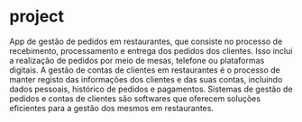 # project

App de gestão de pedidos em restaurantes, que consiste no processo de recebimento, processamento e entrega dos pedidos dos clientes. 
Isso inclui a realização de pedidos por meio de mesas, telefone ou plataformas digitais.
A gestão de contas de clientes em restaurantes é o processo de manter registo das informações dos clientes e das suas contas, 
incluindo dados pessoais, histórico de pedidos e pagamentos. 
Sistemas de gestão de pedidos e contas de clientes são softwares que oferecem soluções eficientes para a gestão dos mesmos em restaurantes.
